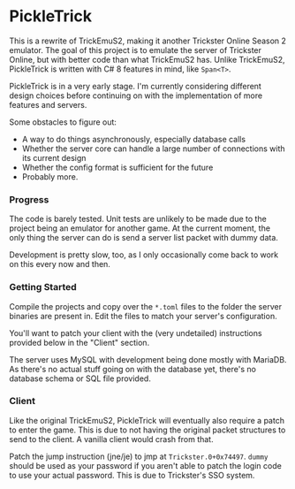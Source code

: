 # PickleTrick

This is a rewrite of TrickEmuS2, making it another Trickster Online Season 2 emulator. The goal of this project is to emulate the server of Trickster Online, but with better code than what TrickEmuS2 has. Unlike TrickEmuS2, PickleTrick is written with C# 8 features in mind, like `Span<T>`.

PickleTrick is in a very early stage. I'm currently considering different design choices before continuing on with the implementation of more features and servers.

Some obstacles to figure out:

* A way to do things asynchronously, especially database calls
* Whether the server core can handle a large number of connections with its current design
* Whether the config format is sufficient for the future
* Probably more.

### Progress

The code is barely tested. Unit tests are unlikely to be made due to the project being an emulator for another game. At the current moment, the only thing the server can do is send a server list packet with dummy data.

Development is pretty slow, too, as I only occasionally come back to work on this every now and then.

### Getting Started

Compile the projects and copy over the `*.toml` files to the folder the server binaries are present in. Edit the files to match your server's configuration.

You'll want to patch your client with the (very undetailed) instructions provided below in the "Client" section.

The server uses MySQL with development being done mostly with MariaDB. As there's no actual stuff going on with the database yet, there's no database schema or SQL file provided.

### Client

Like the original TrickEmuS2, PickleTrick will eventually also require a patch to enter the game. This is due to not having the original packet structures to send to the client. A vanilla client would crash from that.

Patch the jump instruction (jne/je) to jmp at `Trickster.0+0x74497`. `dummy` should be used as your password if you aren't able to patch the login code to use your actual password. This is due to Trickster's SSO system.